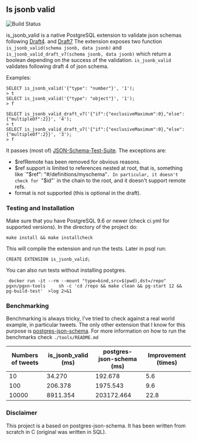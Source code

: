## Is jsonb valid
![Build Status](https://github.com/furstenheim/is_jsonb_valid/actions/workflows/ci.yml/badge.svg)


is_jsonb_valid is a native PostgreSQL extension to validate json schemas following [Draft4](https://tools.ietf.org/html/draft-zyp-json-schema-04). and [Draft7](https://json-schema.org/draft-07/json-schema-release-notes.html)
The extension exposes two function `is_jsonb_valid(schema jsonb, data jsonb)` and `is_jsonb_valid_draft_v7(schema jsonb, data jsonb)` which return a boolean depending 
on the success of the validation. `is_jsonb_valid` validates following draft 4 of json schema.

Examples:

    SELECT is_jsonb_valid('{"type": "number"}', '1');
    > t
    SELECT is_jsonb_valid('{"type": "object"}', '1');
    > f

    SELECT is_jsonb_valid_draft_v7('{"if":{"exclusiveMaximum":0},"else":{"multipleOf":2}}', '4');
    > t
    SELECT is_jsonb_valid_draft_v7('{"if":{"exclusiveMaximum":0},"else":{"multipleOf":2}}', '3');
    > f


It passes (most of) [JSON-Schema-Test-Suite](https://github.com/json-schema-org/JSON-Schema-Test-Suite). The exceptions are:
* $refRemote has been removed for obvious reasons.
* $ref support is limited to references nested at root, that is, something like `"$ref": "#/definitions/myschema"`. In particular, it doesn't check for `"$id"` in the chain to the root, and it doesn't support remote refs.
* format is not supported (this is optional in the draft).

### Testing and Installation

Make sure that you have PostgreSQL 9.6 or newer (check ci.yml for supported versions). In the directory of the project do:

    make install && make installcheck
    
This will compile the extension and run the tests. Later in psql run:

    CREATE EXTENSION is_jsonb_valid;

You can also run tests without installing postgres.

```
 docker run -it --rm --mount "type=bind,src=$(pwd),dst=/repo" pgxn/pgxn-tools     sh -c 'cd /repo && make clean && pg-start 12 && pg-build-test'  >log 2>&1

```

### Benchmarking

Benchmarking is always tricky, I've tried to check against a real world example, in particular tweets.
The only other extension that I know for this purpose is [postgres-json-schema](https://github.com/gavinwahl/postgres-json-schema/blob/master/postgres-json-schema--0.1.0.sql).
For more information on how to run the benchmarks check `./tools/README.md`

| Numbers of tweets | is_jsonb_valid (ms) |  postgres-json-schema (ms) | Improvement (times)
| --------------- | ---------------- | --------------- | ------- |
| 10       |  34.270  | 192.678 |  5.6 |
| 100 | 206.378 |  1975.543 | 9.6
| 10000 | 8911.354 | 203172.464 | 22.8


### Disclaimer
This project is a based on postgres-json-schema. It has been written from scratch in C (original was written in SQL).


